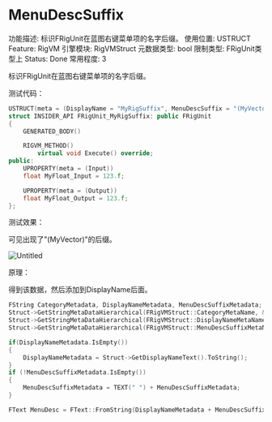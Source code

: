 # MenuDescSuffix

功能描述: 标识FRigUnit在蓝图右键菜单项的名字后缀。
使用位置: USTRUCT
Feature: RigVM
引擎模块: RigVMStruct
元数据类型: bool
限制类型: FRigUnit类型上
Status: Done
常用程度: 3

标识FRigUnit在蓝图右键菜单项的名字后缀。

测试代码：

```cpp
USTRUCT(meta = (DisplayName = "MyRigSuffix", MenuDescSuffix = "(MyVector)"))
struct INSIDER_API FRigUnit_MyRigSuffix: public FRigUnit
{
	GENERATED_BODY()

	RIGVM_METHOD()
		virtual void Execute() override;
public:
	UPROPERTY(meta = (Input))
	float MyFloat_Input = 123.f;

	UPROPERTY(meta = (Output))
	float MyFloat_Output = 123.f;
};
```

测试效果：

可见出现了"(MyVector)"的后缀。

![Untitled](MenuDescSuffix/Untitled.png)

原理：

得到该数据，然后添加到DisplayName后面。

```cpp
FString CategoryMetadata, DisplayNameMetadata, MenuDescSuffixMetadata;
Struct->GetStringMetaDataHierarchical(FRigVMStruct::CategoryMetaName, &CategoryMetadata);
Struct->GetStringMetaDataHierarchical(FRigVMStruct::DisplayNameMetaName, &DisplayNameMetadata);
Struct->GetStringMetaDataHierarchical(FRigVMStruct::MenuDescSuffixMetaName, &MenuDescSuffixMetadata);

if(DisplayNameMetadata.IsEmpty())
{
	DisplayNameMetadata = Struct->GetDisplayNameText().ToString();
}
if (!MenuDescSuffixMetadata.IsEmpty())
{
	MenuDescSuffixMetadata = TEXT(" ") + MenuDescSuffixMetadata;
}

FText MenuDesc = FText::FromString(DisplayNameMetadata + MenuDescSuffixMetadata);
```